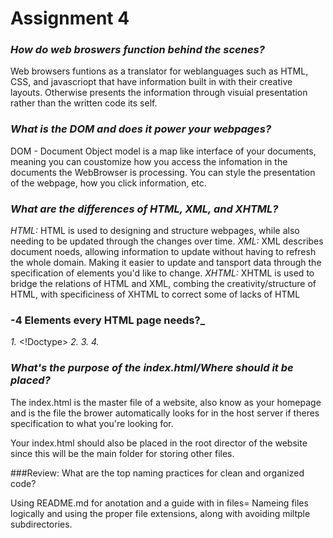 # Assignment 4 

### _How do web broswers function behind the scenes?_

Web browsers funtions as a translator for weblanguages such as HTML, CSS, and javascriopt that have information built in with their creative layouts. Otherwise presents the information through visuial presentation rather than the written code its self.  

### _What is the DOM and does it power your webpages?_

DOM - Document Object model is a map like interface of your documents, meaning you can coustomize how you access the infomation in the documents the WebBrowser is processing. You can style the presentation of the webpage, how you click information, etc. 

### _What are the differences of HTML, XML, and XHTML?_

_HTML:_ 
HTML is used to designing and structure webpages, while also needing to be updated through the changes over time.
_XML:_
XML describes document noeds, allowing information to update without having to refresh the whole domain. Making it easier to update and tansport data through the specification of elements you'd like to change. 
 _XHTML:_
XHTML is used to bridge the relations of HTML and XML, combing the creativity/structure of HTML, with specificiness of XHTML to correct some of lacks of HTML 


### -4 Elements every HTML page needs?_
_1._ <!Doctype>
_2._ <root>
_3._ <head>
_4._ <body>

### _What's the purpose of the index.html/Where should it be placed?_

The index.html is the master file of a website, also know as your homepage and is the file the brower automatically looks for in the host server if theres specification to what you're looking for. 

Your index.html should also be placed in the root director of the website since this will be the main folder for storing other files. 

###Review: What are the top naming practices for clean and organized code? 

Using README.md for anotation and a guide with in files=
Nameing files logically and using the proper file extensions, along with avoiding miltple subdirectories. 

